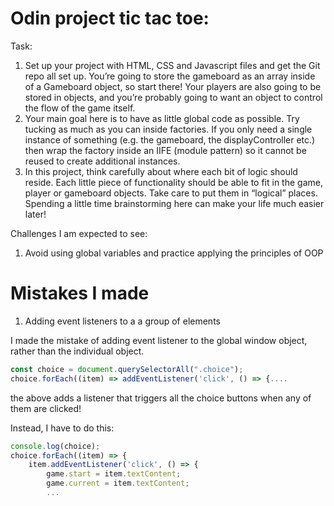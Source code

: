 # Odin project tic tac toe:

Task: 
1. Set up your project with HTML, CSS and Javascript files and get the Git repo all set up.
You’re going to store the gameboard as an array inside of a Gameboard object, so start there! Your players are also going to be stored in objects, and you’re probably going to want an object to control the flow of the game itself.
2. Your main goal here is to have as little global code as possible. Try tucking as much as you can inside factories. If you only need a single instance of something (e.g. the gameboard, the displayController etc.) then wrap the factory inside an IIFE (module pattern) so it cannot be reused to create additional instances.
3. In this project, think carefully about where each bit of logic should reside. Each little piece of functionality should be able to fit in the game, player or gameboard objects. Take care to put them in “logical” places. Spending a little time brainstorming here can make your life much easier later!

Challenges I am expected to see: 
1. Avoid using global variables and practice applying the principles of OOP


# Mistakes I made

1. Adding event listeners to a a group of elements

I made the mistake of adding event listener to the global window object, rather than the individual object.

```javascript
const choice = document.querySelectorAll(".choice");
choice.forEach((item) => addEventListener('click', () => {....
```

the above adds a listener that triggers all the choice buttons when any of them are clicked!

Instead, I have to do this:

```javascript
console.log(choice);
choice.forEach((item) => {
    item.addEventListener('click', () => {
        game.start = item.textContent;
        game.current = item.textContent;
        ...
```